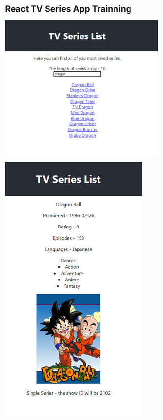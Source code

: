 # React TV Series App Trainning

![alt text](https://github.com/tuannguyen29/tv-series-app/blob/master/screenshot-1.png?raw=true)

![alt text](https://github.com/tuannguyen29/tv-series-app/blob/master/screenshot-2.png?raw=true)
